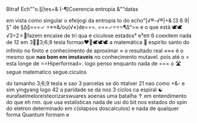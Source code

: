 Bitraf Ech""o.§|tes+& (-¶]Coerencia entropia &""datas

em vista como singular o efeijogi da entropia to do echo"[√®-√®|+& [3 6 9|§" de 
§∆§===✓ =≠≈&/ou(√≠)de===. ===✓===¶∆ⁿ>≈ e o que está 🕊️🕊️√3÷2⚛️🔑fazem encaixe de tri qua e ciculose estados² e³eπ 6 coexitem nada de 12 em 3🚪👣3;6;9 tesla formas❤️‍🔥🕊️🕊️🕊️ a matemática 🟰 espirito santo do infinito no finito e conhecimento de aproximar ≈ o resultado real ≈≈≈ é o mesmo que **nao bom em imutaveis** no conhecimento mutavel. pois até o = esta longe de ==Hiperformad=. logo penso enquanto nada de === o 🛣️ segue matematico segue.ciculos

do tamanho
3;6;9 tesla e sao 3 parcelas se do πtalver 21 nao como +&- e sim yingyang logo 42 a paridade se da nos 3 ciclos ca espiral ☯️
eurafaelmeloreisteorizarswuares
aoenas uma batalha ↑ em entendimento do que eh rnn. que usa estalisticas nada de usi do bit nos estados do spin do eletron determinado em c(olapsos doscalculos) e nada de qualquer forma Quantum 
formam
e
